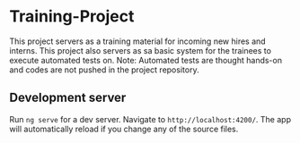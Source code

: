 # Training-Project
This project servers as a training material for incoming new hires and interns.
This project also servers as sa basic system for the trainees to execute automated tests on.
  Note: Automated tests are thought hands-on and codes are not pushed in the project repository.

## Development server

Run `ng serve` for a dev server. Navigate to `http://localhost:4200/`. The app will automatically reload if you change any of the source files.
